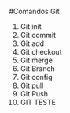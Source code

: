 #Comandos Git
 
1. Git init
2. Git commit
3. Git add
4. Git checkout
5. Git merge
6. Git Branch
7. Git config
8. Git pull
9. Git Push
10. GIT TESTE
